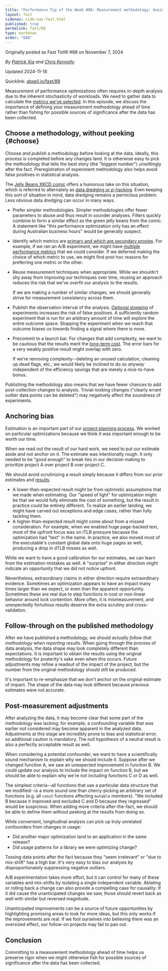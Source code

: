```yaml
---
title: "Performance Tip of the Week #88: Measurement methodology: Avoid the jelly beans trap"
layout: fast
sidenav: side-nav-fast.html
published: true
permalink: fast/88
type: markdown
order: "088"
---
```


Originally posted as Fast TotW #88 on November 7, 2024

*By [Patrick Xia](mailto:patrickx@google.com) and [Chris Kennelly](mailto:ckennelly@google.com)*

Updated 2024-11-18

Quicklink: [abseil.io/fast/88](https://abseil.io/fast/88)


Measurement of performance optimizations often requires in-depth analysis due to
the inherent stochasticity of workloads. We need to gather data to calculate the
[metrics we've selected](/fast/70). In this episode, we discuss the importance
of defining your measurement methodology ahead of time rather than fishing for
possible sources of significance after the data has been collected.

## Choose a methodology, without peeking {#choose}

Choose *and publish* a methodology before looking at the data. Ideally, this
process is completed before any changes land. It is otherwise easy to pick the
methodology that tells the best story (the "biggest number") unwittingly after
the fact. Preregistration of experiment methodology also helps avoid false
positives in statistical analysis.

The [Jelly Beans XKCD comic](https://xkcd.com/882/) offers a humorous take on
this situation, which is referred to alternately as
[data dredging or *p*\-hacking](https://en.wikipedia.org/wiki/Data_dredging).
Even keeping this sort of situation in mind, data dredging remains a pernicious
problem. Less obvious data dredging can occur in many ways.

*   Prefer simpler methodologies. Simpler methodologies offer fewer parameters
    to abuse and thus result in sounder analyses. Filters quickly combine to
    form a similar effect as the green jelly beans from the comic. A statement
    like "this performance optimization only has an effect during Australian
    business hours" would be generally suspect.
*   Identify which metrics are
    [primary and which are secondary proxies](/fast/70). For example, if we ran
    an A/B experiment, we might have [multiple performance metrics](/fast/7)
    that we could consider. If we deferred making the choice of which metric to
    use, we might find post hoc reasons for preferring one metric or the other.
*   Reuse measurement techniques when appropriate. While we shouldn't shy away
    from improving our techniques over time, reusing an approach reduces the
    risk that we've overfit our analysis to the results.

    If we are making a number of similar changes, we should generally strive for
    measurement consistency across them.

*   Publish the observation interval of the analysis.
    [Optional stopping](https://en.wikipedia.org/wiki/Data_dredging#Optional_stopping)
    of experiments increases the risk of false positives. A sufficiently random
    experiment that is run for an arbitrary amount of time will explore the
    entire outcome space. Stopping the experiment when we reach that outcome
    biases us towards finding a signal where there is none.

*   Precommit to a launch bar. For changes that add complexity, we want to be
    cautious that the results merit the [long-term cost](/fast/9). The error
    bars for a very weakly positive result might overlap with zero.

    If we're removing complexity--deleting an unused calculation, cleaning up
    dead flags, etc., we would likely be inclined to do so *anyway* independent
    of the efficiency savings that are merely a nice-to-have bonus.

Publishing the methodology also means that we have fewer chances to add
post-collection changes to analysis. Trivial-looking changes ("clearly errant
outlier data points can be deleted") may negatively affect the soundness of
experiments.

## Anchoring bias

Estimation is an important part of our [project planning process](/fast/72). We
worked on particular optimizations because we think it was important enough to
be worth our time.

When we read out the result of our hard work, we need to put our estimate aside
and not anchor on it. The estimate was intentionally rough. It only needed to be
"good enough" to break ties in our decision making to prioritize project A over
project B over project C.

We should avoid scrutinizing a result simply because it differs from our prior
estimates and
[results](https://calteches.library.caltech.edu/51/2/CargoCult.htm#:~:text=We%20have%20learned,of%20a%20disease.).

*   A lower-than-expected result might be from optimistic assumptions that we
    made when estimating. Our "speed of light" for optimization might be that we
    would fully eliminate the cost of something, but the result in practice
    could be entirely different. To realize an earlier landing, we might have
    carved out exceptions and edge cases, rather than fully tackling them.
*   A higher-than-expected result might come about from a missed consideration.
    For example, when we enabled huge page-backed text, most of the upfront
    focus was on iTLB pressure because the optimization had "text" in the name.
    In practice, we also moved most of the executable's constant global data
    onto huge pages as well, producing a drop in dTLB misses as well.

While we want to have a good calibration for our estimates, we can learn from
the estimation mistakes as well. A "surprise" in either direction might indicate
an opportunity that we did not notice upfront.

Nevertheless, extraordinary claims in either direction require extraordinary
evidence. Sometimes an optimization appears to have an impact many times larger
than we expect, or even than the apparent opportunity. Sometimes these are real
due to step functions in cost or non-linear behavior around lock contention.
More often, it is mismeasurement, and unexpectedly fortuitous results deserve
the extra scrutiny and cross-validation.

## Follow-through on the published methodology

After we have published a methodology, we should *actually follow that
methodology when reporting results*. When going through the process of data
analysis, the data shape may look completely different than expectations. It is
important to obtain the results using the original methodology for posterity's
sake even when this occurs. Future adjustments may refine a readout of the
impact of the project, but the number from the original methodology should still
be produced.

It's important to re-emphasize that we don't anchor on the original estimate of
impact. The shape of the data may look different because previous estimates were
not accurate.

## Post-measurement adjustments

After analyzing the data, it may become clear that some part of the methodology
was lacking; for example, a confounding variable that was earlier not considered
may become apparent in the analyzed data. Adjustments at this stage are
incredibly prone to bias and statistical error, so additional caution is
mandatory. The null hypothesis of a neutral result is also a perfectly
acceptable result as well.

When considering a potential confounder, we want to have a scientifically sound
mechanism to explain why we should include it. Suppose after we changed function
A, we saw an unexpected improvement in function B. We could update our analysis
to include the impact on function B, but we should be able to explain why we're
not including functions C or D as well.

The simplest criteria--all functions that use a particular data structure that
we modified--is a more sound one than cherry-picking an arbitrary set of
functions (e.g. all `const` functions affecting `mutable` members). "We included
B because it improved and excluded C and D because they regressed" would be
suspicious. When adding more criteria after-the-fact, we should be able to
define them without peeking at the results from doing so.

While convenient, longitudinal analysis can pick up truly unrelated confounders
from changes in usage:

*   Did another major optimization land to an application in the same release?
*   Did usage patterns for a library we were optimizing change?

Tossing data points after the fact because they "seem irrelevant" or "due to
mix-shift" has a high bar. It's very easy to bias our analysis by
disproportionately suppressing negative outliers.

A/B experimentation takes more effort, but it can control for many of these
variables and mix-shifts by isolating a single independent variable. Ablating or
rolling back a change can also provide a compelling case for causality: If it
did cause the unanticipated changes we saw, those should revert back as well
with similar but reversed magnitude.

Unanticipated improvements can be a source of future opportunities by
highlighting promising areas to look for more ideas, but this only works if the
improvements are real. If we fool ourselves into believing there was an
oversized effect, our follow-on projects may fail to pan out.

## Conclusion

Committing to a measurement methodology ahead of time helps us preserve rigor
when we might otherwise fish for possible sources of significance after the data
has been collected.
